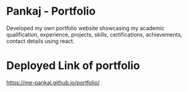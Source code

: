# Pankaj - Portfolio

Developed my own portfolio website showcasing my academic qualification,  experience, projects, skills, certifications, achievements, contact details using react.

# Deployed Link of portfolio

https://me-pankaj.github.io/portfolio/
